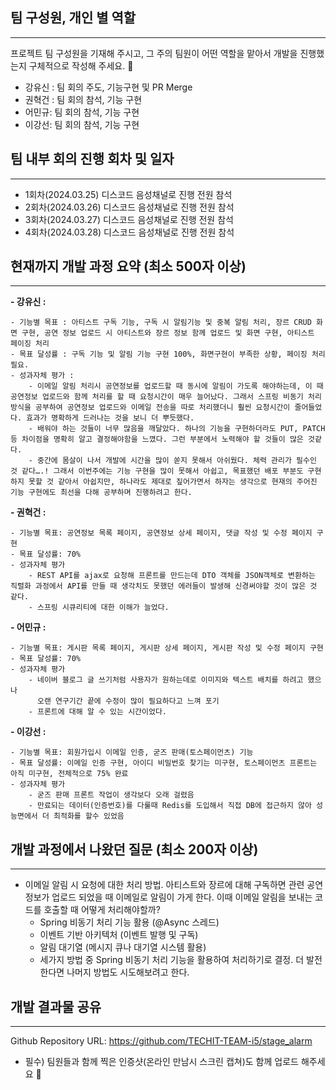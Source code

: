 ## 팀 구성원, 개인 별 역할

---

프로젝트 팀 구성원을 기재해 주시고, 그 주의 팀원이 어떤 역할을 맡아서 개발을 진행했는지 구체적으로 작성해 주세요. 🙂

- 강유신 : 팀 회의 주도, 기능구현 및 PR Merge
- 권혁건 : 팀 회의 참석, 기능 구현
- 어민규: 팀 회의 참석, 기능 구현
- 이강선: 팀 회의 참석, 기능 구현

## 팀 내부 회의 진행 회차 및 일자

---

- 1회차(2024.03.25) 디스코드 음성채널로 진행 전원 참석
- 2회차(2024.03.26) 디스코드 음성채널로 진행 전원 참석
- 3회차(2024.03.27) 디스코드 음성채널로 진행 전원 참석
- 4회차(2024.03.28) 디스코드 음성채널로 진행 전원 참석

## 현재까지 개발 과정 요약 (최소 500자 이상)

---


**- 강유신 :**

    - 기능별 목표 : 아티스트 구독 기능, 구독 시 알림기능 및 중복 알림 처리, 장르 CRUD 화면 구현, 공연 정보 업로드 시 아티스트와 장르 정보 함께 업로드 및 화면 구현, 아티스트 페이징 처리
    - 목표 달성률 : 구독 기능 및 알림 기능 구현 100%, 화면구현이 부족한 상황, 페이징 처리 필요.
    - 성과자체 평가 :
        - 이메일 알림 처리시 공연정보를 업로드할 때 동시에 알림이 가도록 해야하는데, 이 때 공연정보 업로드와 함께 처리를 할 때 요청시간이 매우 늘어났다. 그래서 스프링 비동기 처리 방식을 공부하여 공연정보 업로드와 이메일 전송을 따로 처리했더니 훨씬 요청시간이 줄어들었다. 효과가 명확하게 드러나는 것을 보니 더 뿌듯했다.
        - 배워야 하는 것들이 너무 많음을 깨달았다. 하나의 기능을 구현하더라도 PUT, PATCH 등 차이점을 명확히 알고 결정해야함을 느꼈다. 그런 부분에서 노력해야 할 것들이 많은 것같다.
        - 중간에 몸살이 나서 개발에 시간을 많이 쏟지 못해서 아쉬웠다. 체력 관리가 필수인 것 같다….! 그래서 이번주에는 기능 구현을 많이 못해서 아쉽고, 목표했던 배포 부분도 구현하지 못할 것 같아서 아쉽지만, 하나라도 제대로 짚어가면서 하자는 생각으로 현재의 주어진 기능 구현에도 최선을 다해 공부하며 진행하려고 한다.
**- 권혁건 :**

    - 기능별 목표: 공연정보 목록 페이지, 공연정보 상세 페이지, 댓글 작성 및 수정 페이지 구현
    - 목표 달성률: 70%
    - 성과자체 평가
        - REST API를 ajax로 요청해 프론트를 만드는데 DTO 객체를 JSON객체로 변환하는 직렬화 과정에서 API를 만들 때 생각치도 못했던 에러들이 발생해 신경써야할 것이 많은 것 같다.
        - 스프링 시큐리티에 대한 이해가 늘었다.
**- 어민규 :**

    - 기능별 목표: 게시판 목록 페이지, 게시판 상세 페이지, 게시판 작성 및 수정 페이지 구현
    - 목표 달성률: 70%
    - 성과자체 평가
        - 네이버 블로그 글 쓰기처럼 사용자가 원하는데로 이미지와 텍스트 배치를 하려고 했으나
          오랜 연구기간 끝에 수정이 많이 필요하다고 느껴 포기
        - 프론트에 대해 알 수 있는 시간이었다.
**- 이강선 :**

    - 기능별 목표: 회원가입시 이메일 인증, 굳즈 판매(토스페이먼츠) 기능
    - 목표 달성률: 이메일 인증 구현, 아이디 비밀번호 찾기는 미구현, 토스페이먼츠 프론트는 아직 미구현, 전체적으로 75% 완료
    - 성과자체 평가
        - 굳즈 판매 프론트 작업이 생각보다 오래 걸렸음
        - 만료되는 데이터(인증번호)를 다룰때 Redis를 도입해서 직접 DB에 접근하지 않아 성능면에서 더 최적화를 할수 있었음


## 개발 과정에서 나왔던 질문 (최소 200자 이상)

---


- 이메일 알림 시 요청에 대한 처리 방법. 아티스트와 장르에 대해 구독하면 관련 공연정보가 업로드 되었을 때 이메일로 알림이 가게 한다. 이때 이메일 알림을 보내는 코드를 호출할 때 어떻게 처리해야할까?
    - Spring 비동기 처리 기능 활용 (@Async 스레드)
    - 이벤트 기반 아키텍처 (이벤트 발행 및 구독)
    - 알림 대기열 (메시지 큐나 대기열 시스템 활용)
    - 세가지 방법 중 Spring 비동기 처리 기능을 활용하여 처리하기로 결정. 더 발전한다면 나머지 방법도 시도해보려고 한다.

## 개발 결과물 공유

---

Github Repository URL: https://github.com/TECHIT-TEAM-i5/stage_alarm

- 필수) 팀원들과 함께 찍은 인증샷(온라인 만남시 스크린 캡쳐)도 함께 업로드 해주세요 🙂